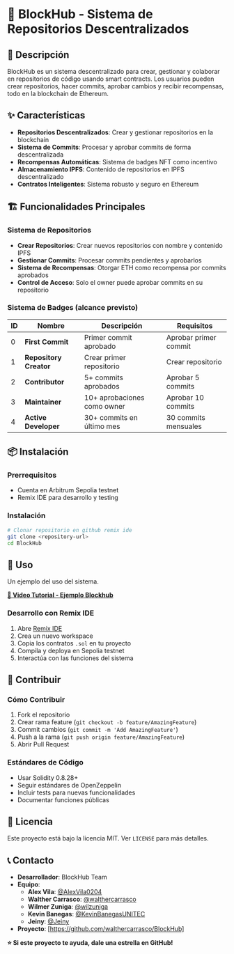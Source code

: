 # 🚀 BlockHub - Sistema de Repositorios Descentralizados

## 📖 Descripción

BlockHub es un sistema descentralizado para crear, gestionar y colaborar en repositorios de código usando smart contracts. Los usuarios pueden crear repositorios, hacer commits, aprobar cambios y recibir recompensas, todo en la blockchain de Ethereum.

## ✨ Características

- **Repositorios Descentralizados**: Crear y gestionar repositorios en la blockchain
- **Sistema de Commits**: Procesar y aprobar commits de forma descentralizada
- **Recompensas Automáticas**: Sistema de badges NFT como incentivo
- **Almacenamiento IPFS**: Contenido de repositorios en IPFS descentralizado
- **Contratos Inteligentes**: Sistema robusto y seguro en Ethereum

## 🏗️ Funcionalidades Principales

### Sistema de Repositorios
- **Crear Repositorios**: Crear nuevos repositorios con nombre y contenido IPFS
- **Gestionar Commits**: Procesar commits pendientes y aprobarlos
- **Sistema de Recompensas**: Otorgar ETH como recompensa por commits aprobados
- **Control de Acceso**: Solo el owner puede aprobar commits en su repositorio

### Sistema de Badges (alcance previsto)
| ID | Nombre | Descripción | Requisitos |
|----|--------|-------------|------------|
| 0 | **First Commit** | Primer commit aprobado | Aprobar primer commit |
| 1 | **Repository Creator** | Crear primer repositorio | Crear repositorio |
| 2 | **Contributor** | 5+ commits aprobados | Aprobar 5 commits |
| 3 | **Maintainer** | 10+ aprobaciones como owner | Aprobar 10 commits |
| 4 | **Active Developer** | 30+ commits en último mes | 30 commits mensuales |



## 📦 Instalación

### Prerrequisitos

- Cuenta en Arbitrum Sepolia testnet
- Remix IDE para desarrollo y testing

### Instalación

```bash
# Clonar repositorio en github remix ide
git clone <repository-url>
cd BlockHub 
```



## 🚀 Uso

Un ejemplo del uso del sistema.

**[🔗 Video Tutorial - Ejemplo Blockhub](https://youtu.be/zNzWQN1ZOdk)**

### Desarrollo con Remix IDE

1. Abre [Remix IDE](https://remix.ethereum.org/)
2. Crea un nuevo workspace
3. Copia los contratos `.sol` en tu proyecto
4. Compila y deploya en Sepolia testnet
5. Interactúa con las funciones del sistema


## 🤝 Contribuir

### Cómo Contribuir

1. Fork el repositorio
2. Crear rama feature (`git checkout -b feature/AmazingFeature`)
3. Commit cambios (`git commit -m 'Add AmazingFeature'`)
4. Push a la rama (`git push origin feature/AmazingFeature`)
5. Abrir Pull Request

### Estándares de Código

- Usar Solidity 0.8.28+
- Seguir estándares de OpenZeppelin
- Incluir tests para nuevas funcionalidades
- Documentar funciones públicas

## 📄 Licencia

Este proyecto está bajo la licencia MIT. Ver `LICENSE` para más detalles.

## 📞 Contacto

- **Desarrollador**: BlockHub Team
- **Equipo**:
  - **Alex Vila**: [@AlexVila0204](https://github.com/AlexVila0204)
  - **Walther Carrasco**: [@walthercarrasco](https://github.com/walthercarrasco)
  - **Wilmer Zuniga**: [@wilzuniga](https://github.com/wilzuniga)
  - **Kevin Banegas**: [@KevinBanegasUNITEC](https://github.com/KevinBanegasUNITEC)
  - **Jeiny**: [@Jeiny](https://www.linkedin.com/in/jeiny-caballero?utm_source=share&utm_campaign=share_via&utm_content=profile&utm_medium=ios_app)
- **Proyecto**: [https://github.com/walthercarrasco/BlockHub]



**⭐ Si este proyecto te ayuda, dale una estrella en GitHub!**
